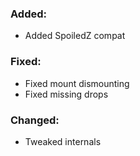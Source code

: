 ### Added:
- Added SpoiledZ compat
### Fixed:
- Fixed mount dismounting
- Fixed missing drops
### Changed:
- Tweaked internals